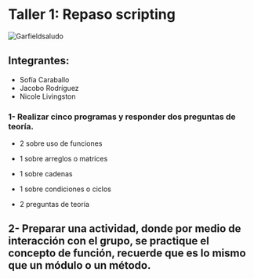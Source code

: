 # Taller 1: Repaso scripting 
![Garfieldsaludo](https://i.pinimg.com/originals/37/1a/c8/371ac843551c2f299675c76d510eab62.gif)
## Integrantes: 
- Sofía Caraballo
- Jacobo Rodríguez
- Nicole Livingston

### 1- Realizar cinco programas y responder dos preguntas de teoría.

- 2 sobre uso de funciones

- 1 sobre arreglos o matrices

- 1 sobre cadenas

- 1 sobre condiciones o ciclos

- 2 preguntas de teoría

## 2- Preparar una actividad, donde por medio de interacción con el grupo, se practique el concepto de función, recuerde que es lo mismo que un módulo o un método.